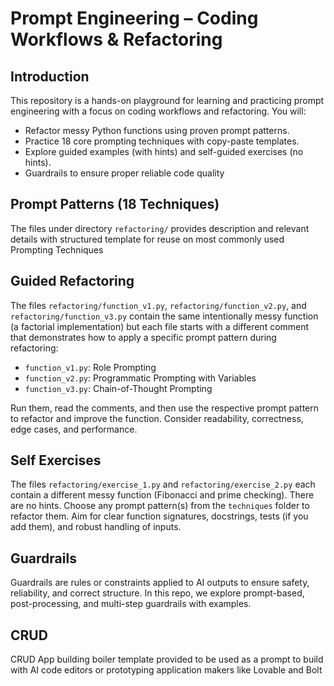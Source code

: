 # Prompt Engineering – Coding Workflows & Refactoring

## Introduction
This repository is a hands-on playground for learning and practicing prompt engineering with a focus on coding workflows and refactoring. You will:
- Refactor messy Python functions using proven prompt patterns.
- Practice 18 core prompting techniques with copy-paste templates.
- Explore guided examples (with hints) and self-guided exercises (no hints).
- Guardrails to ensure proper reliable code quality

## Prompt Patterns (18 Techniques)
The files under directory `refactoring/` provides description and relevant details with structured template for reuse on most commonly used Prompting Techniques

## Guided Refactoring
The files `refactoring/function_v1.py`, `refactoring/function_v2.py`, and `refactoring/function_v3.py` contain the same intentionally messy function (a factorial implementation) but each file starts with a different comment that demonstrates how to apply a specific prompt pattern during refactoring:
- `function_v1.py`: Role Prompting
- `function_v2.py`: Programmatic Prompting with Variables
- `function_v3.py`: Chain-of-Thought Prompting

Run them, read the comments, and then use the respective prompt pattern to refactor and improve the function. Consider readability, correctness, edge cases, and performance.

## Self Exercises
The files `refactoring/exercise_1.py` and `refactoring/exercise_2.py` each contain a different messy function (Fibonacci and prime checking). There are no hints. Choose any prompt pattern(s) from the `techniques` folder to refactor them. Aim for clear function signatures, docstrings, tests (if you add them), and robust handling of inputs.

## Guardrails
Guardrails are rules or constraints applied to AI outputs to ensure safety, reliability, and correct structure. In this repo, we explore prompt-based, post-processing, and multi-step guardrails with examples.

## CRUD
CRUD App building boiler template provided to be used as a prompt to build with AI code editors or prototyping application makers like Lovable and Bolt